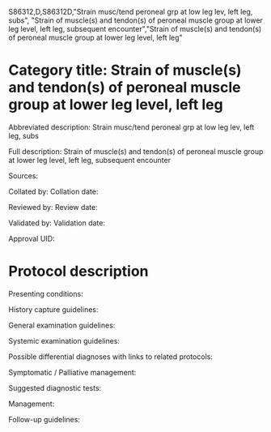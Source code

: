 S86312,D,S86312D,"Strain musc/tend peroneal grp at low leg lev, left leg, subs", "Strain of muscle(s) and tendon(s) of peroneal muscle group at lower leg level, left leg, subsequent encounter","Strain of muscle(s) and tendon(s) of peroneal muscle group at lower leg level, left leg"
# Category title: Strain of muscle(s) and tendon(s) of peroneal muscle group at lower leg level, left leg

Abbreviated description: Strain musc/tend peroneal grp at low leg lev, left leg, subs

Full description: Strain of muscle(s) and tendon(s) of peroneal muscle group at lower leg level, left leg, subsequent encounter

Sources:

Collated by:
Collation date:

Reviewed by:
Review date:

Validated by:
Validation date:

Approval UID:

# Protocol description

Presenting conditions:

History capture guidelines:

General examination guidelines:

Systemic examination guidelines:

Possible differential diagnoses with links to related protocols:

Symptomatic / Palliative management:

Suggested diagnostic tests:

Management:

Follow-up guidelines:
